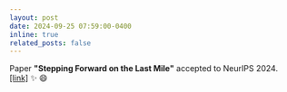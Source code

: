```yaml
---
layout: post
date: 2024-09-25 07:59:00-0400
inline: true
related_posts: false
---
```


Paper **"Stepping Forward on the Last Mile"** accepted to NeurIPS 2024. [[link]](https://neurips.cc/virtual/2024/poster/93031) :sparkles: :smile:
